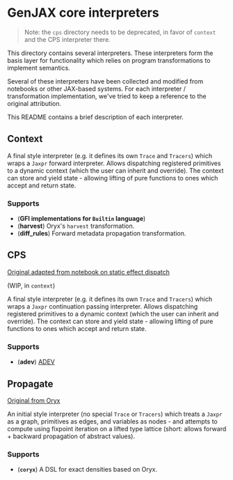 # GenJAX core interpreters

> Note: the `cps` directory needs to be deprecated, in favor of `context` and the CPS interpreter there.

This directory contains several interpreters. These interpreters form the basis layer for functionality which relies on program transformations to implement semantics.

Several of these interpreters have been collected and modified from notebooks or other JAX-based systems. For each interpreter / transformation implementation, we've tried to keep a reference to the original attribution.

This README contains a brief description of each interpreter.

## Context

A final style interpreter (e.g. it defines its own `Trace` and `Tracers`) which wraps a `Jaxpr` forward interpreter. Allows dispatching registered primitives to a dynamic context (which the user can inherit and override). The context can store and yield state - allowing lifting of pure functions to ones which accept and return state.

### Supports

* (**GFI implementations for `Builtin` language**)
* (**harvest**) Oryx's `harvest` transformation.
* (**diff_rules**) Forward metadata propagation transformation.

## CPS

[Original adapted from notebook on static effect dispatch][effects_notebook]

(WIP, in `context`)

A final style interpreter (e.g. it defines its own `Trace` and `Tracers`) which wraps a `Jaxpr` continuation passing interpreter. Allows dispatching registered primitives to a dynamic context (which the user can inherit and override). The context can store and yield state - allowing lifting of pure functions to ones which accept and return state.

### Supports

* (**adev**) [ADEV](https://arxiv.org/pdf/2212.06386.pdf)

## Propagate

[Original from Oryx][oryx_propagate]

An initial style interpreter (no special `Trace` or `Tracers`) which treats a `Jaxpr` as a graph, primitives as edges, and variables as nodes - and attempts to compute using fixpoint iteration on a lifted type lattice (short: allows forward + backward propagation of abstract values).

### Supports

* (**`coryx`**) A DSL for exact densities based on Oryx.

[effects_notebook]: https://colab.research.google.com/drive/1HGs59anVC2AOsmt7C4v8yD6v8gZSJGm6#scrollTo=ukjVJ2Ls_6Q3
[oryx_propagate]: https://github.com/jax-ml/oryx/blob/main/oryx/core/interpreters/propagate.py
[oryx_harvest]: https://github.com/jax-ml/oryx/blob/main/oryx/core/interpreters/harvest.py
